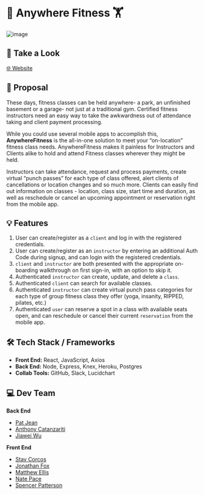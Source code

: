 # 🏃 Anywhere Fitness 🏋️

![image](https://user-images.githubusercontent.com/22039228/115171314-a7b2d700-a077-11eb-931c-68f510b80b0d.png)

## 👀 Take a Look

[🌐 Website](https://anywhere-fitness-rho.vercel.app/)

## 📝 Proposal
These days, fitness classes can be held anywhere- a park, an unfinished basement or a garage- not just at a traditional gym. Certified fitness instructors need an easy way to take the awkwardness out of attendance taking and client payment processing. 

While you could use several mobile apps to accomplish this, **AnywhereFitness** is the all-in-one solution to meet your “on-location” fitness class needs. AnywhereFitness makes it painless for Instructors and Clients alike to hold and attend Fitness classes wherever they might be held. 

Instructors can take attendance, request and process payments, create virtual “punch passes” for each type of class offered, alert clients of cancellations or location changes and so much more. Clients can easily find out information on classes - location, class size, start time and duration, as well as reschedule or cancel an upcoming appointment or reservation right from the mobile app.

## 💡 Features
1. User can create/register as a `client` and log in with the registered credentials.
2. User can create/register as an `instructor` by entering an additional Auth Code during signup, and can login with the registered credentials.
3. `client` and `instructor` are both presented with the appropriate on-boarding walkthrough on first sign-in, with an option to skip it.
4. Authenticated `instructor` can create, update, and delete a `class`.
5. Authenticated `client` can search for available classes.
6. Authenticated `instructor` can create virtual punch pass categories for each type of group fitness class they offer (yoga, insanity, RIPPED, pilates, etc.)
7. Authenticated `user` can reserve a spot in a class with available seats open, and can reschedule or cancel their current `reservation` from the mobile app.

## 🛠 Tech Stack / Frameworks
- **Front End:** React, JavaScript, Axios
- **Back End:** Node, Express, Knex, Heroku, Postgres
- **Collab Tools:** GitHub, Slack, Lucidchart

## 💻 Dev Team
**Back End**
- [Pat Jean](https://github.com/PhatherJean)
- [Anthony Catanzariti](https://github.com/apcatanzariti)
- [Jiawei Wu](https://github.com/abc1929)

**Front End**
- [Stav Corcos](https://github.com/Poonchy)
- [Jonathan Fox](https://github.com/jfox16)
- [Matthew Ellis](https://github.com/MatthewEllisTx)
- [Nate Pace](https://github.com/natepace)
- [Spencer Patterson](https://github.com/Spencerp34)
